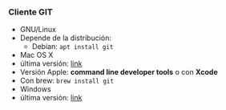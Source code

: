 ### Cliente GIT

* GNU/Linux
 * Depende de la distribución:
   * Debian: ```apt install git```
* Mac OS X
 * última versión: [link](https://git-scm.com/download/mac)
 * Versión Apple: **command line developer tools** o con **Xcode**
 * Con brew: ```brew install git```
* Windows
 * última versión: [link](https://git-scm.com/download/win)
